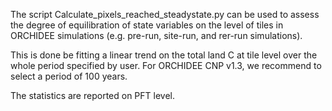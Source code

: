 The script Calculate_pixels_reached_steadystate.py can be used to assess
the degree of equilibration of state variables on the level of tiles in ORCHIDEE simulations (e.g. pre-run, site-run, and rer-run simulations).

This is done be fitting a linear trend on the total land C  at tile level over the whole period specified by user.
For ORCHIDEE CNP v1.3, we recommend to select a period of 100 years.

The statistics are reported on PFT level.
